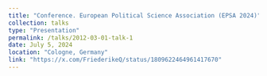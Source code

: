 ```yaml
---
title: "Conference. European Political Science Association (EPSA 2024)"
collection: talks
type: "Presentation"
permalink: /talks/2012-03-01-talk-1
date: July 5, 2024
location: "Cologne, Germany"
link: "https://x.com/FriederikeQ/status/1809622464961417670"
---
```


